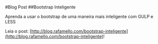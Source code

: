 #Blog Post
##Bootstrap Inteligente

Aprenda a usar o bootstrap de uma maneira mais inteligente com GULP e LESS  

Leia o post: [http://blog.rafamello.com/bootstrap-inteligente](http://blog.rafamello.com/bootstrap-inteligente)!
